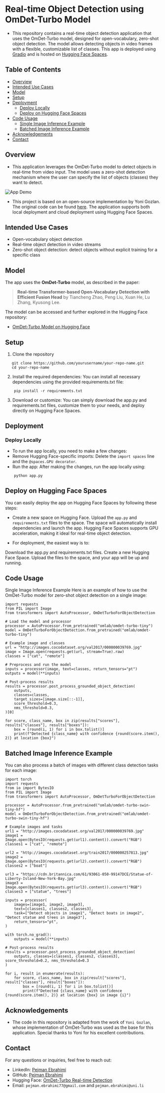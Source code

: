 # Real-time Object Detection using OmDet-Turbo Model

* This repository contains a real-time object detection application that uses the OmDet-Turbo model, designed for open-vocabulary, zero-shot object detection. The model allows detecting objects in video frames with a flexible, customizable list of classes. This app is deployed using [Gradio](https://gradio.app) and is hosted on [Hugging Face Spaces](https://huggingface.co/spaces).

## Table of Contents
- [Overview](#overview)
- [Intended Use Cases](#intended-use-cases)
- [Model](#model)
- [Setup](#setup)
- [Deployment](#deployment)
  - [Deploy Locally](#deploy-locally)
  - [Deploy on Hugging Face Spaces](#deploy-on-hugging-face-spaces)
- [Code Usage](#code-usage)
  - [Single Image Inference Example](#single-image-inference-example)
  - [Batched Image Inference Example](#batched-image-inference-example)
- [Acknowledgements](#acknowledgements)
- [Contact](#contact)

## Overview
- This application leverages the OmDet-Turbo model to detect objects in real-time from video input. The model uses a zero-shot detection mechanism where the user can specify the list of objects (classes) they want to detect.

![App Demo](./Demo.png)

- This project is based on an open-source implementation by Yoni Gozlan. The original code can be found [here](https://huggingface.co/yonigozlan). The application supports both local deployment and cloud deployment using Hugging Face Spaces.

## Intended Use Cases
- Open-vocabulary object detection
- Real-time object detection in video streams
- Zero-shot object detection: detect objects without explicit training for a specific class

## Model
The app uses the **OmDet-Turbo** model, as described in the paper:
> **Real-time Transformer-based Open-Vocabulary Detection with Efficient Fusion Head** by Tiancheng Zhao, Peng Liu, Xuan He, Lu Zhang, Kyusong Lee.

The model can be accessed and further explored in the Hugging Face repository:
- [OmDet-Turbo Model on Hugging Face](https://huggingface.co/omlab/omdet-turbo-swin-tiny-hf)

## Setup
1. Clone the repository
```
   git clone https://github.com/yourusername/your-repo-name.git
   cd your-repo-name

```

2. Install the required dependencies: You can install all necessary dependencies using the provided requirements.txt file:
```
    pip install -r requirements.txt
```

3. Download or customize: You can simply download the app.py and requirements.txt files, customize them to your needs, and deploy directly on Hugging Face Spaces.

## Deployment
### Deploy Locally
- To run the app locally, you need to make a few changes:
- Remove Hugging Face-specific imports: Delete the `import spaces` line and the `@spaces.GPU decorator`.
- Run the app: After making the changes, run the app locally using:
```
    python app.py
```

## Deploy on Hugging Face Spaces
You can easily deploy the app on Hugging Face Spaces by following these steps:

- Create a new space on Hugging Face.
Upload the `app.py` and `requirements.txt` files to the space.
The space will automatically install dependencies and launch the app.
Hugging Face Spaces supports GPU acceleration, making it ideal for real-time object detection.

- For deployment, the easiest way is to:

Download the app.py and requirements.txt files.
Create a new Hugging Face Space.
Upload the files to the space, and your app will be up and running.

## Code Usage
Single Image Inference Example
Here is an example of how to use the OmDet-Turbo model for zero-shot object detection on a single image:
```
import requests
from PIL import Image
from transformers import AutoProcessor, OmDetTurboForObjectDetection

# Load the model and processor
processor = AutoProcessor.from_pretrained("omlab/omdet-turbo-tiny")
model = OmDetTurboForObjectDetection.from_pretrained("omlab/omdet-turbo-tiny")

# Example image and classes
url = "http://images.cocodataset.org/val2017/000000039769.jpg"
image = Image.open(requests.get(url, stream=True).raw)
classes = ["cat", "remote"]

# Preprocess and run the model
inputs = processor(image, text=classes, return_tensors="pt")
outputs = model(**inputs)

# Post-process results
results = processor.post_process_grounded_object_detection(
    outputs,
    classes=classes,
    target_sizes=[image.size[::-1]],
    score_threshold=0.3,
    nms_threshold=0.3,
)[0]

for score, class_name, box in zip(results["scores"], results["classes"], results["boxes"]):
    box = [round(i, 1) for i in box.tolist()]
    print(f"Detected {class_name} with confidence {round(score.item(), 2)} at location {box}")

```

## Batched Image Inference Example
You can also process a batch of images with different class detection tasks for each image:
```
import torch
import requests
from io import BytesIO
from PIL import Image
from transformers import AutoProcessor, OmDetTurboForObjectDetection

processor = AutoProcessor.from_pretrained("omlab/omdet-turbo-swin-tiny-hf")
model = OmDetTurboForObjectDetection.from_pretrained("omlab/omdet-turbo-swin-tiny-hf")

# Example images and tasks
url1 = "http://images.cocodataset.org/val2017/000000039769.jpg"
image1 = Image.open(BytesIO(requests.get(url1).content)).convert("RGB")
classes1 = ["cat", "remote"]

url2 = "http://images.cocodataset.org/train2017/000000257813.jpg"
image2 = Image.open(BytesIO(requests.get(url2).content)).convert("RGB")
classes2 = ["boat"]

url3 = "https://cdn.britannica.com/61/93061-050-99147DCE/Statue-of-Liberty-Island-New-York-Bay.jpg"
image3 = Image.open(BytesIO(requests.get(url3).content)).convert("RGB")
classes3 = ["statue", "trees"]

inputs = processor(
    images=[image1, image2, image3],
    text=[classes1, classes2, classes3],
    task=["Detect objects in image1", "Detect boats in image2", "Detect statue and trees in image3"],
    return_tensors="pt",
)

with torch.no_grad():
    outputs = model(**inputs)

# Post-process results
results = processor.post_process_grounded_object_detection(
    outputs, classes=[classes1, classes2, classes3], score_threshold=0.2, nms_threshold=0.3
)

for i, result in enumerate(results):
    for score, class_name, box in zip(result["scores"], result["classes"], result["boxes"]):
        box = [round(i, 1) for i in box.tolist()]
        print(f"Detected {class_name} with confidence {round(score.item(), 2)} at location {box} in image {i}")

```

## Acknowledgements
- The code in this repository is adapted from the work of `Yoni Gozlan`, whose implementation of OmDet-Turbo was used as the base for this application. Special thanks to Yoni for his excellent contributions.

## Contact
For any questions or inquiries, feel free to reach out:

* LinkedIn: [Pejman Ebrahimi](https://www.linkedin.com/in/pejman-ebrahimi-4a60151a7/)
* GitHub: [Pejman Ebrahimi](https://github.com/arad1367)
* Hugging Face: [OmDet-Turbo Real-time Detection](https://huggingface.co/spaces/arad1367/omdet-turbo-RealTime-object-detection)
* Email: `pejman.ebrahimi77@gmail.com` and `pejman.ebrahimi@uni.li`
